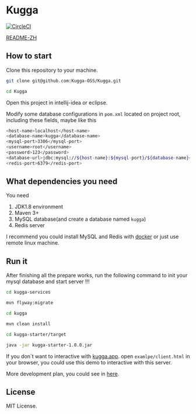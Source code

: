 # Kugga

[![CircleCI](https://circleci.com/gh/Kugga-OSS/Kugga/tree/dev.svg?style=svg)](https://circleci.com/gh/Kugga-OSS/Kugga/tree/dev)

[README-ZH](README-ZH.md)

## How to start
Clone this repository to your machine.
```bash
git clone git@github.com:Kugga-OSS/Kugga.git

cd Kugga
```
Open this project in intellij-idea or eclipse.

Modify some database configurations in ```pom.xml```  located on project root, including these fields, maybe like this
```bash
<host-name>localhost</host-name>
<database-name>kugga</database-name>
<mysql-port>3306</mysql-port>
<username>root</username>
<password>123</password>
<database-url>jdbc:mysql://${host-name}:${mysql-port}/${database-name}</database-url>
<redis-port>6379</redis-port>
```
## What dependencies you need 
You need 
1. JDK1.8 environment 
2. Maven 3+
3. MySQL database(and create a database named ```kugga```)
4. Redis server

I recommend you could install MySQL and Redis with [docker](https://www.docker.com/) or just use remote linux machine.

## Run it
After finishing all the prepare works, run the following command to init your mysql database and start server !!!
```bash
cd kugga-services

mvn flyway:migrate

cd kugga

mvn clean install

cd kugga-starter/target

java -jar kugga-starter-1.0.0.jar
```
If you don`t want to interactive with [kugga.app](https://github.com/Kugga-OSS/Kugga.App). open ```examlpe/client.html``` in your browser, you could use this demo to interactive with this server.


More development plan, you could see in [here](https://github.com/Kugga-OSS/Prepare-Kugga). 

## License
MIT License.